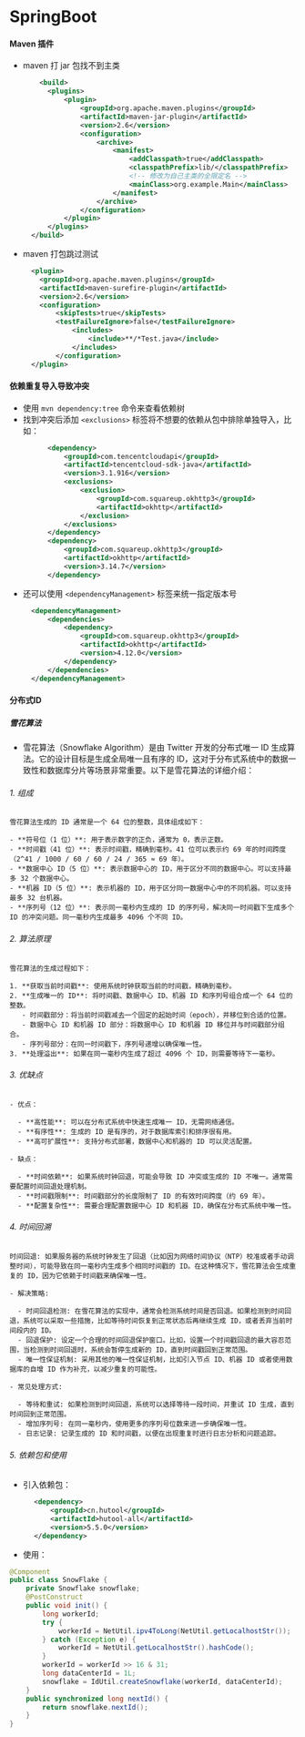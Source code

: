 # SpringBoot

#### Maven 插件

- maven 打 jar 包找不到主类
  ```xml
      <build>
        <plugins>
            <plugin>
                <groupId>org.apache.maven.plugins</groupId>
                <artifactId>maven-jar-plugin</artifactId>
                <version>2.6</version>
                <configuration>
                    <archive>
                        <manifest>
                            <addClasspath>true</addClasspath>
                            <classpathPrefix>lib/</classpathPrefix>
                            <!-- 修改为自己主类的全限定名 -->
                            <mainClass>org.example.Main</mainClass>
                        </manifest>
                    </archive>
                </configuration>
            </plugin>
        </plugins>
    </build>
  ```
- maven 打包跳过测试
  ```xml
    <plugin>
      <groupId>org.apache.maven.plugins</groupId>
      <artifactId>maven-surefire-plugin</artifactId>
      <version>2.6</version>
      <configuration>
          <skipTests>true</skipTests>
          <testFailureIgnore>false</testFailureIgnore>
              <includes>
                  <include>**/*Test.java</include>
              </includes>
          </configuration>
    </plugin>
  ```

#### 依赖重复导入导致冲突
- 使用 `mvn dependency:tree` 命令来查看依赖树
- 找到冲突后添加 `<exclusions>` 标签将不想要的依赖从包中排除单独导入，比如：
  ```xml
        <dependency>
            <groupId>com.tencentcloudapi</groupId>
            <artifactId>tencentcloud-sdk-java</artifactId>
            <version>3.1.916</version>
            <exclusions>
                <exclusion>
                    <groupId>com.squareup.okhttp3</groupId>
                    <artifactId>okhttp</artifactId>
                </exclusion>
            </exclusions>
        </dependency>
        <dependency>
            <groupId>com.squareup.okhttp3</groupId>
            <artifactId>okhttp</artifactId>
            <version>3.14.7</version>
        </dependency>
  ```
- 还可以使用 `<dependencyManagement>` 标签来统一指定版本号
  ```xml
    <dependencyManagement>
        <dependencies>
            <dependency>
                <groupId>com.squareup.okhttp3</groupId>
                <artifactId>okhttp</artifactId>
                <version>4.12.0</version>
            </dependency>
        </dependencies>
    </dependencyManagement>
  ```
#### 分布式ID
 ##### 雪花算法

  -  雪花算法（Snowflake Algorithm）是由 Twitter 开发的分布式唯一 ID 生成算法。它的设计目标是生成全局唯一且有序的 ID，这对于分布式系统中的数据一致性和数据库分片等场景非常重要。以下是雪花算法的详细介绍：

  ###### 1. 组成

    雪花算法生成的 ID 通常是一个 64 位的整数，具体组成如下：

    - **符号位（1 位）**: 用于表示数字的正负，通常为 0，表示正数。
    - **时间戳（41 位）**: 表示时间戳，精确到毫秒。41 位可以表示约 69 年的时间跨度（2^41 / 1000 / 60 / 60 / 24 / 365 ≈ 69 年）。
    - **数据中心 ID（5 位）**: 表示数据中心的 ID，用于区分不同的数据中心。可以支持最多 32 个数据中心。
    - **机器 ID（5 位）**: 表示机器的 ID，用于区分同一数据中心中的不同机器。可以支持最多 32 台机器。
    - **序列号（12 位）**: 表示同一毫秒内生成的 ID 的序列号，解决同一时间戳下生成多个 ID 的冲突问题。同一毫秒内生成最多 4096 个不同 ID。

  ###### 2. 算法原理

    雪花算法的生成过程如下：

    1. **获取当前时间戳**: 使用系统时钟获取当前的时间戳，精确到毫秒。
    2. **生成唯一的 ID**: 将时间戳、数据中心 ID、机器 ID 和序列号组合成一个 64 位的整数。
       - 时间戳部分：将当前时间戳减去一个固定的起始时间（epoch），并移位到合适的位置。
       - 数据中心 ID 和机器 ID 部分：将数据中心 ID 和机器 ID 移位并与时间戳部分组合。
       - 序列号部分：在同一时间戳下，序列号递增以确保唯一性。
    3. **处理溢出**: 如果在同一毫秒内生成了超过 4096 个 ID，则需要等待下一毫秒。

  ###### 3. 优缺点

    - 优点：

      - **高性能**: 可以在分布式系统中快速生成唯一 ID，无需网络通信。
      - **有序性**: 生成的 ID 是有序的，对于数据库索引和排序很有用。
      - **高可扩展性**: 支持分布式部署，数据中心和机器的 ID 可以灵活配置。

    - 缺点：

      - **时间依赖**: 如果系统时钟回退，可能会导致 ID 冲突或生成的 ID 不唯一。通常需要配置时间回退处理机制。
      - **时间戳限制**: 时间戳部分的长度限制了 ID 的有效时间跨度（约 69 年）。
      - **配置复杂性**: 需要合理配置数据中心 ID 和机器 ID，确保在分布式系统中唯一性。
  
  ###### 4. 时间回溯
    时间回退: 如果服务器的系统时钟发生了回退（比如因为网络时间协议（NTP）校准或者手动调整时间），可能导致在同一毫秒内生成多个相同时间戳的 ID。在这种情况下，雪花算法会生成重复的 ID，因为它依赖于时间戳来确保唯一性。

    - 解决策略:

      - 时间回退检测: 在雪花算法的实现中，通常会检测系统时间是否回退。如果检测到时间回退，系统可以采取一些措施，比如等待时间恢复到正常状态后再继续生成 ID，或者丢弃当前时间段内的 ID。
      - 回退保护: 设定一个合理的时间回退保护窗口。比如，设置一个时间戳回退的最大容忍范围，当检测到时间回退时，系统会暂停生成新的 ID，直到时间戳回到正常范围。
      - 唯一性保证机制: 采用其他的唯一性保证机制，比如引入节点 ID、机器 ID 或者使用数据库的自增 ID 作为补充，以减少重复的可能性。

    - 常见处理方式:

      - 等待和重试: 如果检测到时间回退，系统可以选择等待一段时间，并重试 ID 生成，直到时间回到正常范围。
      - 增加序列号: 在同一毫秒内，使用更多的序列号位数来进一步确保唯一性。
      - 日志记录: 记录生成的 ID 和时间戳，以便在出现重复时进行日志分析和问题追踪。

  ###### 5. 依赖包和使用
  - 引入依赖包：
  ```xml
        <dependency>
            <groupId>cn.hutool</groupId>
            <artifactId>hutool-all</artifactId>
            <version>5.5.0</version>
        </dependency>
  ```
  - 使用：
  ```java
  @Component
  public class SnowFlake {
      private Snowflake snowflake;
      @PostConstruct
      public void init() {
          long workerId;
          try {
              workerId = NetUtil.ipv4ToLong(NetUtil.getLocalhostStr());
          } catch (Exception e) {
              workerId = NetUtil.getLocalhostStr().hashCode();
          }
          workerId = workerId >> 16 & 31;
          long dataCenterId = 1L;
          snowflake = IdUtil.createSnowflake(workerId, dataCenterId);
      }
      public synchronized long nextId() {
          return snowflake.nextId();
      }
  }
  ```
